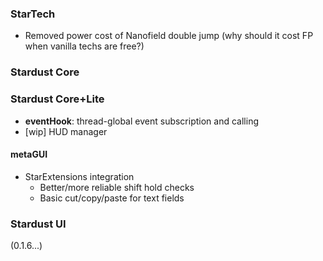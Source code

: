 ### StarTech
- Removed power cost of Nanofield double jump (why should it cost FP when vanilla techs are free?)

### Stardust Core

### Stardust Core+Lite
- **eventHook**: thread-global event subscription and calling
- [wip] HUD manager

#### metaGUI
- StarExtensions integration
  - Better/more reliable shift hold checks
  - Basic cut/copy/paste for text fields

### Stardust UI
(0.1.6...)
